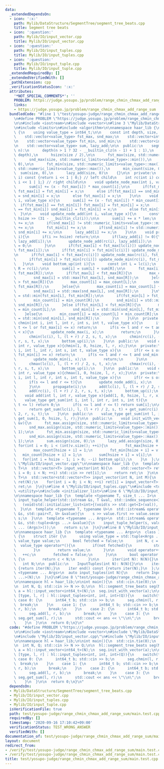```yaml
---
data:
  _extendedDependsOn:
  - icon: ':x:'
    path: Mylib/DataStructure/SegmentTree/segment_tree_beats.cpp
    title: Segment tree beats
  - icon: ':question:'
    path: Mylib/IO/input_vector.cpp
    title: Mylib/IO/input_vector.cpp
  - icon: ':question:'
    path: Mylib/IO/input_tuples.cpp
    title: Mylib/IO/input_tuples.cpp
  - icon: ':question:'
    path: Mylib/IO/input_tuple.cpp
    title: Mylib/IO/input_tuple.cpp
  _extendedRequiredBy: []
  _extendedVerifiedWith: []
  _pathExtension: cpp
  _verificationStatusIcon: ':x:'
  attributes:
    '*NOT_SPECIAL_COMMENTS*': ''
    PROBLEM: https://judge.yosupo.jp/problem/range_chmin_chmax_add_range_sum
    links:
    - https://judge.yosupo.jp/problem/range_chmin_chmax_add_range_sum
  bundledCode: "#line 1 \"test/yosupo-judge/range_chmin_chmax_add_range_sum/main.test.cpp\"\
    \n#define PROBLEM \"https://judge.yosupo.jp/problem/range_chmin_chmax_add_range_sum\"\
    \n\n#include <iostream>\n#include <vector>\n#line 3 \"Mylib/DataStructure/SegmentTree/segment_tree_beats.cpp\"\
    \n#include <limits>\n#include <algorithm>\n\nnamespace haar_lib {\n  class segment_tree_beats\
    \ {\n    using value_type = int64_t;\n\n    const int depth, size, hsize;\n\n\
    \    std::vector<value_type> fst_max, snd_max;\n    std::vector<int> max_count;\n\
    \n    std::vector<value_type> fst_min, snd_min;\n    std::vector<int> min_count;\n\
    \n    std::vector<value_type> sum, lazy_add;\n\n  public:\n    segment_tree_beats(int\
    \ n):\n      depth(n > 1 ? 32 - __builtin_clz(n - 1) + 1 : 1),\n      size(1 <<\
    \ depth),\n      hsize(size / 2),\n\n      fst_max(size, std::numeric_limits<value_type>::min()),\n\
    \      snd_max(size, std::numeric_limits<value_type>::min()),\n      max_count(size,\
    \ 0),\n\n      fst_min(size, std::numeric_limits<value_type>::max()),\n      snd_min(size,\
    \ std::numeric_limits<value_type>::max()),\n      min_count(size, 0),\n\n    \
    \  sum(size, 0),\n      lazy_add(size, 0)\n    {}\n\n  private:\n    int lc(int\
    \ i) const {return i << 1 | 0;} // left child\n    int rc(int i) const {return\
    \ i << 1 | 1;} // right child\n\n    void update_node_max(int i, value_type x){\n\
    \      sum[i] += (x - fst_max[i]) * max_count[i];\n\n      if(fst_max[i] == fst_min[i])\
    \ fst_max[i] = fst_min[i] = x;\n      else if(fst_max[i] == snd_min[i]) fst_max[i]\
    \ = snd_min[i] = x;\n      else fst_max[i] = x;\n    }\n\n    void update_node_min(int\
    \ i, value_type x){\n      sum[i] += (x - fst_min[i]) * min_count[i];\n\n    \
    \  if(fst_max[i] == fst_min[i]) fst_max[i] = fst_min[i] = x;\n      else if(snd_max[i]\
    \ == fst_min[i]) snd_max[i] = fst_min[i] = x;\n      else fst_min[i] = x;\n  \
    \  }\n\n    void update_node_add(int i, value_type x){\n      const int len =\
    \ hsize >> (31 - __builtin_clz(i));\n\n      sum[i] += x * len;\n      fst_max[i]\
    \ += x;\n      if(snd_max[i] != std::numeric_limits<value_type>::min()) snd_max[i]\
    \ += x;\n      fst_min[i] += x;\n      if(snd_min[i] != std::numeric_limits<value_type>::max())\
    \ snd_min[i] += x;\n\n      lazy_add[i] += x;\n    }\n\n    void propagate(int\
    \ i){\n      if(i >= hsize) return;\n\n      if(lazy_add[i] != 0){\n        update_node_add(lc(i),\
    \ lazy_add[i]);\n        update_node_add(rc(i), lazy_add[i]);\n        lazy_add[i]\
    \ = 0;\n      }\n\n      if(fst_max[i] < fst_max[lc(i)]) update_node_max(lc(i),\
    \ fst_max[i]);\n      if(fst_min[i] > fst_min[lc(i)]) update_node_min(lc(i), fst_min[i]);\n\
    \n      if(fst_max[i] < fst_max[rc(i)]) update_node_max(rc(i), fst_max[i]);\n\
    \      if(fst_min[i] > fst_min[rc(i)]) update_node_min(rc(i), fst_min[i]);\n \
    \   }\n\n    void bottom_up(int i){\n      const int L = lc(i);\n      const int\
    \ R = rc(i);\n\n      sum[i] = sum[L] + sum[R];\n\n      fst_max[i] = std::max(fst_max[L],\
    \ fst_max[R]);\n\n      if(fst_max[L] < fst_max[R]){\n        max_count[i] = max_count[R];\n\
    \        snd_max[i] = std::max(fst_max[L], snd_max[R]);\n      }else if(fst_max[L]\
    \ > fst_max[R]){\n        max_count[i] = max_count[L];\n        snd_max[i] = std::max(snd_max[L],\
    \ fst_max[R]);\n      }else{\n        max_count[i] = max_count[L] + max_count[R];\n\
    \        snd_max[i] = std::max(snd_max[L], snd_max[R]);\n      }\n\n      fst_min[i]\
    \ = std::min(fst_min[L], fst_min[R]);\n\n      if(fst_min[L] > fst_min[R]){\n\
    \        min_count[i] = min_count[R];\n        snd_min[i] = std::min(fst_min[L],\
    \ snd_min[R]);\n      }else if(fst_min[L] < fst_min[R]){\n        min_count[i]\
    \ = min_count[L];\n        snd_min[i] = std::min(snd_min[L], fst_min[R]);\n  \
    \    }else{\n        min_count[i] = min_count[L] + min_count[R];\n        snd_min[i]\
    \ = std::min(snd_min[L], snd_min[R]);\n      }\n    }\n\n  private:\n    void\
    \ chmin(int i, int l, int r, int s, int t, value_type x){\n      if(r <= s or\
    \ t <= l or fst_max[i] <= x) return;\n      if(s <= l and r <= t and snd_max[i]\
    \ < x){\n        update_node_max(i, x);\n        return;\n      }\n\n      propagate(i);\n\
    \      chmin(lc(i), l, (l + r) / 2, s, t, x);\n      chmin(rc(i), (l + r) / 2,\
    \ r, s, t, x);\n      bottom_up(i);\n    }\n\n  public:\n    void chmin(int l,\
    \ int r, value_type x){chmin(1, 0, hsize, l, r, x);}\n\n  private:\n    void chmax(int\
    \ i, int l, int r, int s, int t, value_type x){\n      if(r <= s or t <= l or\
    \ fst_min[i] >= x) return;\n      if(s <= l and r <= t and snd_min[i] > x){\n\
    \        update_node_min(i, x);\n        return;\n      }\n\n      propagate(i);\n\
    \      chmax(lc(i), l, (l + r) / 2, s, t, x);\n      chmax(rc(i), (l + r) / 2,\
    \ r, s, t, x);\n      bottom_up(i);\n    }\n\n  public:\n    void chmax(int l,\
    \ int r, value_type x){chmax(1, 0, hsize, l, r, x);}\n\n  private:\n    void add(int\
    \ i, int l, int r, int s, int t, value_type x){\n      if(r <= s or t <= l) return;\n\
    \      if(s <= l and r <= t){\n        update_node_add(i, x);\n        return;\n\
    \      }\n\n      propagate(i);\n      add(lc(i), l, (l + r) / 2, s, t, x);\n\
    \      add(rc(i), (l + r) / 2, r, s, t, x);\n      bottom_up(i);\n    }\n\n  public:\n\
    \    void add(int l, int r, value_type x){add(1, 0, hsize, l, r, x);}\n\n  private:\n\
    \    value_type get_sum(int i, int l, int r, int s, int t){\n      if(r <= s or\
    \ t <= l) return 0;\n      if(s <= l and r <= t) return sum[i];\n\n      propagate(i);\n\
    \      return get_sum(lc(i), l, (l + r) / 2, s, t) + get_sum(rc(i), (l + r) /\
    \ 2, r, s, t);\n    }\n\n  public:\n    value_type get_sum(int l, int r){return\
    \ get_sum(1, 0, hsize, l, r);}\n\n  public:\n    void init_with_vector(const std::vector<value_type>\
    \ &v){\n      fst_max.assign(size, std::numeric_limits<value_type>::min());\n\
    \      snd_max.assign(size, std::numeric_limits<value_type>::min());\n      max_count.assign(size,\
    \ 1);\n\n      fst_min.assign(size, std::numeric_limits<value_type>::max());\n\
    \      snd_min.assign(size, std::numeric_limits<value_type>::max());\n      min_count.assign(size,\
    \ 1);\n\n      sum.assign(size, 0);\n      lazy_add.assign(size, 0);\n\n     \
    \ for(int i = 0; i < (int)v.size(); ++i){\n        fst_max[hsize + i] = v[i];\n\
    \        max_count[hsize + i] = 1;\n        fst_min[hsize + i] = v[i];\n     \
    \   min_count[hsize + i] = 1;\n        sum[hsize + i] = v[i];\n      }\n\n   \
    \   for(int i = hsize - 1; i > 0; --i) bottom_up(i);\n    }\n  };\n}\n#line 4\
    \ \"Mylib/IO/input_vector.cpp\"\n\nnamespace haar_lib {\n  template <typename\
    \ T>\n  std::vector<T> input_vector(int N){\n    std::vector<T> ret(N);\n    for(int\
    \ i = 0; i < N; ++i) std::cin >> ret[i];\n    return ret;\n  }\n\n  template <typename\
    \ T>\n  std::vector<std::vector<T>> input_vector(int N, int M){\n    std::vector<std::vector<T>>\
    \ ret(N);\n    for(int i = 0; i < N; ++i) ret[i] = input_vector<T>(M);\n    return\
    \ ret;\n  }\n}\n#line 4 \"Mylib/IO/input_tuples.cpp\"\n#include <tuple>\n#include\
    \ <utility>\n#include <initializer_list>\n#line 6 \"Mylib/IO/input_tuple.cpp\"\
    \n\nnamespace haar_lib {\n  template <typename T, size_t ... I>\n  static void\
    \ input_tuple_helper(std::istream &s, T &val, std::index_sequence<I ...>){\n \
    \   (void)std::initializer_list<int>{(void(s >> std::get<I>(val)), 0) ...};\n\
    \  }\n\n  template <typename T, typename U>\n  std::istream& operator>>(std::istream\
    \ &s, std::pair<T, U> &value){\n    s >> value.first >> value.second;\n    return\
    \ s;\n  }\n\n  template <typename ... Args>\n  std::istream& operator>>(std::istream\
    \ &s, std::tuple<Args ...> &value){\n    input_tuple_helper(s, value, std::make_index_sequence<sizeof\
    \ ... (Args)>());\n    return s;\n  }\n}\n#line 8 \"Mylib/IO/input_tuples.cpp\"\
    \n\nnamespace haar_lib {\n  template <typename ... Args>\n  class InputTuples\
    \ {\n    struct iter {\n      using value_type = std::tuple<Args ...>;\n     \
    \ value_type value;\n      bool fetched = false;\n      int N, c = 0;\n\n    \
    \  value_type operator*(){\n        if(not fetched){\n          std::cin >> value;\n\
    \        }\n        return value;\n      }\n\n      void operator++(){\n     \
    \   ++c;\n        fetched = false;\n      }\n\n      bool operator!=(iter &) const\
    \ {\n        return c < N;\n      }\n\n      iter(int N): N(N){}\n    };\n\n \
    \   int N;\n\n  public:\n    InputTuples(int N): N(N){}\n\n    iter begin() const\
    \ {return iter(N);}\n    iter end() const {return iter(N);}\n  };\n\n  template\
    \ <typename ... Args>\n  auto input_tuples(int N){\n    return InputTuples<Args\
    \ ...>(N);\n  }\n}\n#line 8 \"test/yosupo-judge/range_chmin_chmax_add_range_sum/main.test.cpp\"\
    \n\nnamespace hl = haar_lib;\n\nint main(){\n  std::cin.tie(0);\n  std::ios::sync_with_stdio(false);\n\
    \n  int N, Q; std::cin >> N >> Q;\n\n  hl::segment_tree_beats seg(N);\n\n  auto\
    \ a = hl::input_vector<int64_t>(N);\n  seg.init_with_vector(a);\n\n  for(auto\
    \ [type, l, r] : hl::input_tuples<int, int, int>(Q)){\n    switch(type){\n   \
    \ case 0: {\n      int64_t b; std::cin >> b;\n      seg.chmin(l, r, b);\n    \
    \  break;\n    }\n    case 1: {\n      int64_t b; std::cin >> b;\n      seg.chmax(l,\
    \ r, b);\n      break;\n    }\n    case 2: {\n      int64_t b; std::cin >> b;\n\
    \      seg.add(l, r, b);\n      break;\n    }\n    case 3: {\n      auto ans =\
    \ seg.get_sum(l, r);\n      std::cout << ans << \"\\n\";\n      break;\n    }\n\
    \    }\n  }\n\n  return 0;\n}\n"
  code: "#define PROBLEM \"https://judge.yosupo.jp/problem/range_chmin_chmax_add_range_sum\"\
    \n\n#include <iostream>\n#include <vector>\n#include \"Mylib/DataStructure/SegmentTree/segment_tree_beats.cpp\"\
    \n#include \"Mylib/IO/input_vector.cpp\"\n#include \"Mylib/IO/input_tuples.cpp\"\
    \n\nnamespace hl = haar_lib;\n\nint main(){\n  std::cin.tie(0);\n  std::ios::sync_with_stdio(false);\n\
    \n  int N, Q; std::cin >> N >> Q;\n\n  hl::segment_tree_beats seg(N);\n\n  auto\
    \ a = hl::input_vector<int64_t>(N);\n  seg.init_with_vector(a);\n\n  for(auto\
    \ [type, l, r] : hl::input_tuples<int, int, int>(Q)){\n    switch(type){\n   \
    \ case 0: {\n      int64_t b; std::cin >> b;\n      seg.chmin(l, r, b);\n    \
    \  break;\n    }\n    case 1: {\n      int64_t b; std::cin >> b;\n      seg.chmax(l,\
    \ r, b);\n      break;\n    }\n    case 2: {\n      int64_t b; std::cin >> b;\n\
    \      seg.add(l, r, b);\n      break;\n    }\n    case 3: {\n      auto ans =\
    \ seg.get_sum(l, r);\n      std::cout << ans << \"\\n\";\n      break;\n    }\n\
    \    }\n  }\n\n  return 0;\n}\n"
  dependsOn:
  - Mylib/DataStructure/SegmentTree/segment_tree_beats.cpp
  - Mylib/IO/input_vector.cpp
  - Mylib/IO/input_tuples.cpp
  - Mylib/IO/input_tuple.cpp
  isVerificationFile: true
  path: test/yosupo-judge/range_chmin_chmax_add_range_sum/main.test.cpp
  requiredBy: []
  timestamp: '2020-09-16 17:10:42+09:00'
  verificationStatus: TEST_WRONG_ANSWER
  verifiedWith: []
documentation_of: test/yosupo-judge/range_chmin_chmax_add_range_sum/main.test.cpp
layout: document
redirect_from:
- /verify/test/yosupo-judge/range_chmin_chmax_add_range_sum/main.test.cpp
- /verify/test/yosupo-judge/range_chmin_chmax_add_range_sum/main.test.cpp.html
title: test/yosupo-judge/range_chmin_chmax_add_range_sum/main.test.cpp
---
```

